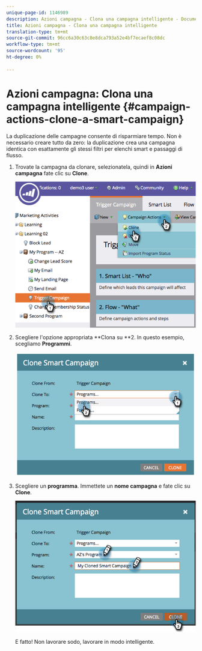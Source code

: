 ```yaml
---
unique-page-id: 1146989
description: Azioni campagna - Clona una campagna intelligente - Documenti Marketo - Documentazione prodotto
title: Azioni campagna - Clona una campagna intelligente
translation-type: tm+mt
source-git-commit: 96cc6a30c63c8e8dca793a52e4bf7ecaef8c08dc
workflow-type: tm+mt
source-wordcount: '95'
ht-degree: 0%

---
```



# Azioni campagna: Clona una campagna intelligente {#campaign-actions-clone-a-smart-campaign}

La duplicazione delle campagne consente di risparmiare tempo. Non è necessario creare tutto da zero: la duplicazione crea una campagna identica con esattamente gli stessi filtri per elenchi smart e passaggi di flusso.

1. Trovate la campagna da clonare, selezionatela, quindi in **Azioni campagna** fate clic su **Clone**.

   ![](assets/image2014-9-22-13-3a56-3a34.png)

1. Scegliere l&#39;opzione appropriata **Clona su **2. In questo esempio, scegliamo **Programmi**.

   ![](assets/image2014-9-22-13-3a56-3a56.png)

1. Scegliere un **programma**. Immettete un **nome campagna** e fate clic su **Clone**.

   ![](assets/image2014-9-22-13-3a57-3a9.png)

   E fatto! Non lavorare sodo, lavorare in modo intelligente.

